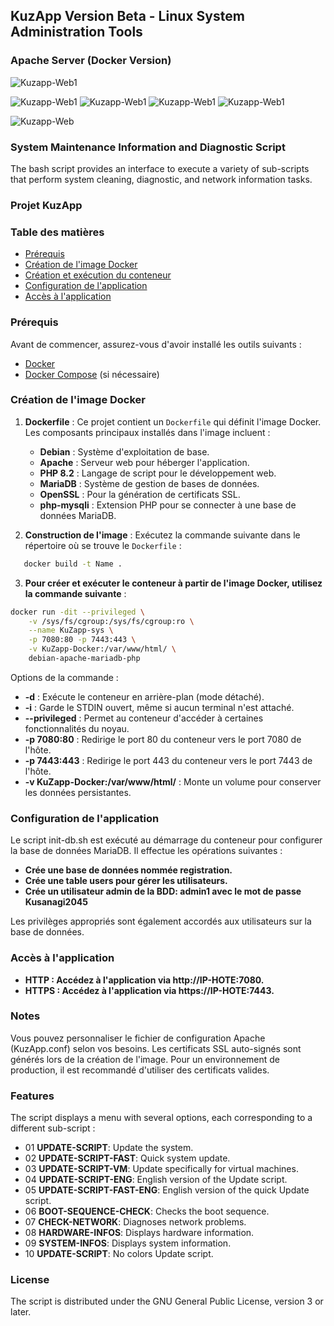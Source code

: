 
## KuzApp Version Beta - Linux System Administration Tools 

### Apache Server (Docker Version)

![Kuzapp-Web1](kuzapp-images/kuzappTagsDockerHub.png)

![Kuzapp-Web1](kuzapp-images/login1.png)
![Kuzapp-Web1](kuzapp-images/login2.png)
![Kuzapp-Web1](kuzapp-images/login3.png)
![Kuzapp-Web1](kuzapp-images/login4.png)

![Kuzapp-Web](kuzapp-images/app-kuzapp.png)

### System Maintenance Information and Diagnostic Script
The bash script provides an interface to execute a variety of sub-scripts that perform system cleaning, diagnostic, and network information tasks.

### Projet KuzApp

### Table des matières
- [Prérequis](#prérequis)
- [Création de l'image Docker](#création-de-limage-docker)
- [Création et exécution du conteneur](#création-et-exécution-du-conteneur)
- [Configuration de l'application](#configuration-de-lapplication)
- [Accès à l'application](#accès-à-lapplication)

### Prérequis

Avant de commencer, assurez-vous d'avoir installé les outils suivants :
- [Docker](https://www.docker.com/get-started)
- [Docker Compose](https://docs.docker.com/compose/install/) (si nécessaire)

### Création de l'image Docker

1. **Dockerfile** : Ce projet contient un `Dockerfile` qui définit l'image Docker.
   Les composants principaux installés dans l'image incluent :
   
   - **Debian** : Système d'exploitation de base.
   - **Apache** : Serveur web pour héberger l'application.
   - **PHP 8.2** : Langage de script pour le développement web.
   - **MariaDB** : Système de gestion de bases de données.
   - **OpenSSL** : Pour la génération de certificats SSL.
   - **php-mysqli** : Extension PHP pour se connecter à une base de données MariaDB.

3. **Construction de l'image** :
   Exécutez la commande suivante dans le répertoire où se trouve le `Dockerfile` :

```bash
   docker build -t Name .
```
   
3. **Pour créer et exécuter le conteneur à partir de l'image Docker, utilisez la commande suivante** :

```bash
docker run -dit --privileged \
    -v /sys/fs/cgroup:/sys/fs/cgroup:ro \
    --name KuZapp-sys \
    -p 7080:80 -p 7443:443 \
    -v KuZapp-Docker:/var/www/html/ \
    debian-apache-mariadb-php
```

 Options de la commande :
- **-d** : Exécute le conteneur en arrière-plan (mode détaché).
- **-i** : Garde le STDIN ouvert, même si aucun terminal n'est attaché.
- **--privileged** : Permet au conteneur d'accéder à certaines fonctionnalités du noyau.
- **-p 7080:80** : Redirige le port 80 du conteneur vers le port 7080 de l'hôte.
- **-p 7443:443** : Redirige le port 443 du conteneur vers le port 7443 de l'hôte.
- **-v KuZapp-Docker:/var/www/html/** : Monte un volume pour conserver les données persistantes.

### Configuration de l'application

Le script init-db.sh est exécuté au démarrage du conteneur pour configurer la base de données MariaDB. Il effectue les opérations suivantes :

   - **Crée une base de données nommée registration.**
   - **Crée une table users pour gérer les utilisateurs.**
   - **Crée un utilisateur admin de la BDD: admin1 avec le mot de passe Kusanagi2045**

Les privilèges appropriés sont également accordés aux utilisateurs sur la base de données.

### Accès à l'application

   - **HTTP : Accédez à l'application via http://IP-HOTE:7080.**
   - **HTTPS : Accédez à l'application via https://IP-HOTE:7443.**

### Notes

   Vous pouvez personnaliser le fichier de configuration Apache (KuzApp.conf) selon vos besoins.
   Les certificats SSL auto-signés sont générés lors de la création de l'image. Pour un environnement de production, il est recommandé d'utiliser des certificats valides.  
    
### Features
The script displays a menu with several options, each corresponding to a different sub-script :

  + 01 **UPDATE-SCRIPT**: Update the system.
  + 02 **UPDATE-SCRIPT-FAST**: Quick system update.
  + 03 **UPDATE-SCRIPT-VM**: Update specifically for virtual machines.
  + 04 **UPDATE-SCRIPT-ENG**: English version of the Update script.
  + 05 **UPDATE-SCRIPT-FAST-ENG**: English version of the quick Update script.
  + 06 **BOOT-SEQUENCE-CHECK**: Checks the boot sequence.
  + 07 **CHECK-NETWORK**: Diagnoses network problems.
  + 08 **HARDWARE-INFOS**: Displays hardware information.
  + 09 **SYSTEM-INFOS**: Displays system information.
  + 10 **UPDATE-SCRIPT**: No colors Update script.

### License
The script is distributed under the GNU General Public License, version 3 or later.

